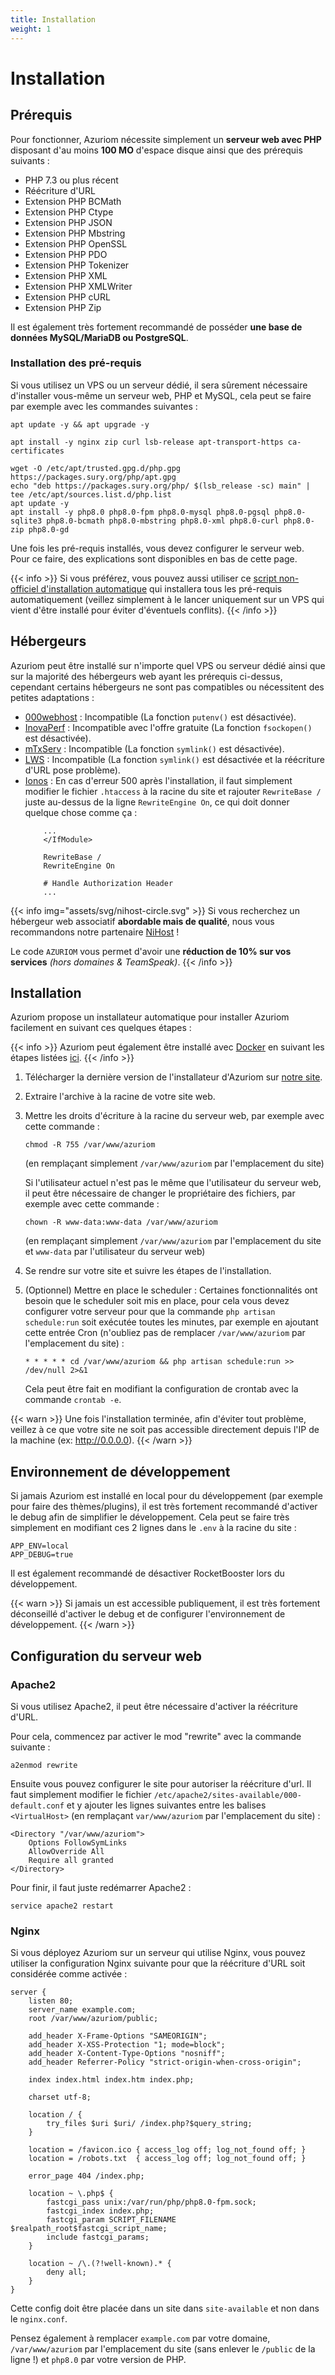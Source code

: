 ```yaml
---
title: Installation
weight: 1
---
```


# Installation

## Prérequis

Pour fonctionner, Azuriom nécessite simplement un **serveur web avec PHP** disposant d'au moins **100 MO**
d'espace disque ainsi que des prérequis suivants :

- PHP 7.3 ou plus récent
- Réécriture d'URL
- Extension PHP BCMath
- Extension PHP Ctype
- Extension PHP JSON
- Extension PHP Mbstring
- Extension PHP OpenSSL
- Extension PHP PDO
- Extension PHP Tokenizer
- Extension PHP XML
- Extension PHP XMLWriter
- Extension PHP cURL
- Extension PHP Zip

Il est également très fortement recommandé de posséder **une base de données MySQL/MariaDB ou PostgreSQL**.

### Installation des pré-requis

Si vous utilisez un VPS ou un serveur dédié, il sera sûrement nécessaire d'installer
vous-même un serveur web, PHP et MySQL, cela peut se faire par exemple avec les commandes suivantes :
```
apt update -y && apt upgrade -y

apt install -y nginx zip curl lsb-release apt-transport-https ca-certificates

wget -O /etc/apt/trusted.gpg.d/php.gpg https://packages.sury.org/php/apt.gpg
echo "deb https://packages.sury.org/php/ $(lsb_release -sc) main" | tee /etc/apt/sources.list.d/php.list
apt update -y
apt install -y php8.0 php8.0-fpm php8.0-mysql php8.0-pgsql php8.0-sqlite3 php8.0-bcmath php8.0-mbstring php8.0-xml php8.0-curl php8.0-zip php8.0-gd
```

Une fois les pré-requis installés, vous devez configurer le serveur web. Pour ce
faire, des explications sont disponibles en bas de cette page.

{{< info >}}
Si vous préférez, vous pouvez aussi utiliser ce
[script non-officiel d'installation automatique](https://github.com/AzuriomCommunity/Script-AutoInstall)
qui installera tous les pré-requis automatiquement
(veillez simplement à le lancer uniquement sur un VPS qui vient d'être installé pour éviter d'éventuels conflits).
{{< /info >}}

## Hébergeurs

Azuriom peut être installé sur n'importe quel VPS ou serveur dédié ainsi que sur
la majorité des hébergeurs web ayant les prérequis ci-dessus, cependant certains
hébergeurs ne sont pas compatibles ou nécessitent des petites adaptations :
* [000webhost](https://www.000webhost.com/) : Incompatible (La fonction `putenv()` est désactivée).
* [InovaPerf](https://inovaperf.fr/) : Incompatible avec l'offre gratuite (La fonction `fsockopen()` est désactivée).
* [mTxServ](https://mtxserv.com/) : Incompatible (La fonction `symlink()` est désactivée).
* [LWS](https://www.lws.fr/) : Incompatible (La fonction `symlink()` est désactivée et la réécriture d'URL pose problème).
* [Ionos](https://www.ionos.fr/) : En cas d'erreur 500 après l'installation,
  il faut simplement modifier le fichier `.htaccess` à la racine du site et
  rajouter `RewriteBase /` juste au-dessus de la ligne `RewriteEngine On`,
  ce qui doit donner quelque chose comme ça :
    ```
        ...
        </IfModule>

        RewriteBase /
        RewriteEngine On
    
        # Handle Authorization Header
        ...
    ```

{{< info img="assets/svg/nihost-circle.svg" >}}
Si vous recherchez un hébergeur web associatif **abordable mais de qualité**, nous
vous recommandons notre partenaire [NiHost](https://www.ni-host.com/?utm_source=installation&utm_medium=links&utm_campaign=AzuriomCom) !

Le code `AZURIOM` vous permet d'avoir une **réduction de 10% sur vos services**
_(hors domaines & TeamSpeak)_.
{{< /info >}}

## Installation

Azuriom propose un installateur automatique pour installer Azuriom facilement en suivant ces quelques étapes :

{{< info >}}
Azuriom peut également être installé avec [Docker](https://www.docker.com/) en suivant les étapes listées [ici](https://github.com/Azuriom/Azuriom/blob/master/docker/INSTALL.md).
{{< /info >}}

1. Télécharger la dernière version de l'installateur d'Azuriom sur [notre site](https://azuriom.com/download).

1. Extraire l'archive à la racine de votre site web.

1. Mettre les droits d'écriture à la racine du serveur web, par exemple avec cette commande :
    ```
    chmod -R 755 /var/www/azuriom
    ```
   (en remplaçant simplement `/var/www/azuriom` par l'emplacement du site)

   Si l'utilisateur actuel n'est pas le même que l'utilisateur du serveur web,
   il peut être nécessaire de changer le propriétaire des fichiers, par exemple avec cette commande :
   ```
   chown -R www-data:www-data /var/www/azuriom
   ```
   (en remplaçant simplement `/var/www/azuriom` par l'emplacement du site et `www-data` par
   l'utilisateur du serveur web)

1. Se rendre sur votre site et suivre les étapes de l'installation.

1. (Optionnel) Mettre en place le scheduler :
   Certaines fonctionnalités ont besoin que le scheduler soit mis en place, pour cela vous
   devez configurer votre serveur pour que la commande `php artisan schedule:run`
   soit exécutée toutes les minutes, par exemple en ajoutant cette entrée Cron
   (n'oubliez pas de remplacer `/var/www/azuriom` par l'emplacement du site) :
   ```
   * * * * * cd /var/www/azuriom && php artisan schedule:run >> /dev/null 2>&1
   ```
   Cela peut être fait en modifiant la configuration de crontab avec la commande `crontab -e`.

{{< warn >}}
Une fois l'installation terminée, afin d'éviter tout problème, veillez à ce que
votre site ne soit pas accessible directement depuis l'IP de la machine
(ex: http://0.0.0.0).
{{< /warn >}}

## Environnement de développement

Si jamais Azuriom est installé en local pour du développement (par exemple pour
faire des thèmes/plugins), il est très fortement recommandé d'activer le debug
afin de simplifier le développement.
Cela peut se faire très simplement en modifiant ces 2 lignes dans le `.env` à la
racine du site :
```
APP_ENV=local
APP_DEBUG=true
```

Il est également recommandé de désactiver RocketBooster lors du développement.

{{< warn >}}
Si jamais un est accessible publiquement, il est très fortement
déconseillé d'activer le debug et de configurer l'environnement de développement.
{{< /warn >}}

## Configuration du serveur web

### Apache2

Si vous utilisez Apache2, il peut être nécessaire d'activer la réécriture d'URL.

Pour cela, commencez par activer le mod "rewrite" avec la commande suivante :
```
a2enmod rewrite
```

Ensuite vous pouvez configurer le site pour autoriser la réécriture d'url.
Il faut simplement modifier le fichier `/etc/apache2/sites-available/000-default.conf`
et y ajouter les lignes suivantes entre les balises `<VirtualHost>` (en remplaçant
`var/www/azuriom` par l'emplacement du site) :
```
<Directory "/var/www/azuriom">
    Options FollowSymLinks
    AllowOverride All
    Require all granted
</Directory>
```

Pour finir, il faut juste redémarrer Apache2 :
```
service apache2 restart
```

### Nginx

Si vous déployez Azuriom sur un serveur qui utilise Nginx, vous pouvez utiliser
la configuration Nginx suivante pour que la réécriture d'URL soit considérée comme activée :

```
server {
    listen 80;
    server_name example.com;
    root /var/www/azuriom/public;

    add_header X-Frame-Options "SAMEORIGIN";
    add_header X-XSS-Protection "1; mode=block";
    add_header X-Content-Type-Options "nosniff";
    add_header Referrer-Policy "strict-origin-when-cross-origin";

    index index.html index.htm index.php;

    charset utf-8;

    location / {
        try_files $uri $uri/ /index.php?$query_string;
    }

    location = /favicon.ico { access_log off; log_not_found off; }
    location = /robots.txt  { access_log off; log_not_found off; }

    error_page 404 /index.php;

    location ~ \.php$ {
        fastcgi_pass unix:/var/run/php/php8.0-fpm.sock;
        fastcgi_index index.php;
        fastcgi_param SCRIPT_FILENAME $realpath_root$fastcgi_script_name;
        include fastcgi_params;
    }

    location ~ /\.(?!well-known).* {
        deny all;
    }
}
```

Cette config doit être placée dans un site dans `site-available` et non dans le
`nginx.conf`.

Pensez également à remplacer `example.com` par votre domaine, `/var/www/azuriom`
par l'emplacement du site (sans enlever le `/public` de la ligne !) et `php8.0`
par votre version de PHP.
